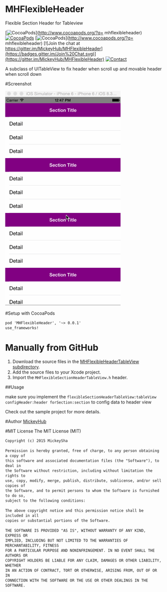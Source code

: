 # MHFlexibleHeader
Flexible Section Header for Tableview

[![CocoaPods](http://img.shields.io/cocoapods/v/MHFlexibleHeader.svg?style=flat)](http://www.cocoapods.org/?q= mhflexibleheader)
[![CocoaPods](http://img.shields.io/cocoapods/l/MHFlexibleHeader.svg?style=flat)](http://www.cocoapods.org/?q=mhflexibleheader)
[![CocoaPods](http://img.shields.io/cocoapods/p/MHFlexibleHeader.svg?style=flat)](http://www.cocoapods.org/?q= mhflexibleheader)
[![Join the chat at https://gitter.im/MickeyHub/MHFlexibleHeader](https://badges.gitter.im/Join%20Chat.svg)](https://gitter.im/MickeyHub/MHFlexibleHeader)
[![Contact](https://img.shields.io/badge/contact-Mickey-green.svg)](http://weibo.com/u/2194071594)

A subclass of UITableView to fix header when scroll up and movable header when scroll down

#Screenshot

![MHScrollingHeader](https://github.com/MickeyHub/MHFlexibleHeader/raw/master/screenshot.gif)

#Setup with CocoaPods

```
pod 'MHFlexibleHeader', '~> 0.0.1'
use_frameworks!
```
# Manually from GitHub
1. Download the source files in the [MHFlexibleHeaderTableView subdirectory](MHFlexibleHeaderTableView/FlexibleHeaderTableView).
1. Add the source files to your Xcode project.
1. Import the `MHFlexibleSectionHeaderTableView.h` header.

##Usage

make sure you implement the `flexibleSectionHeaderTableView:tableView configHeader:header forSection:section` to config data to header view

Check out the sample project for more details.

#Author
[MickeyHub](http://weibo.com/u/2194071594)

#MIT License
    The MIT License (MIT)

    Copyright (c) 2015 MickeySha

    Permission is hereby granted, free of charge, to any person obtaining a copy of
    this software and associated documentation files (the "Software"), to deal in
    the Software without restriction, including without limitation the rights to
    use, copy, modify, merge, publish, distribute, sublicense, and/or sell copies of
    the Software, and to permit persons to whom the Software is furnished to do so,
    subject to the following conditions:

    The above copyright notice and this permission notice shall be included in all
    copies or substantial portions of the Software.

    THE SOFTWARE IS PROVIDED "AS IS", WITHOUT WARRANTY OF ANY KIND, EXPRESS OR
    IMPLIED, INCLUDING BUT NOT LIMITED TO THE WARRANTIES OF MERCHANTABILITY, FITNESS
    FOR A PARTICULAR PURPOSE AND NONINFRINGEMENT. IN NO EVENT SHALL THE AUTHORS OR
    COPYRIGHT HOLDERS BE LIABLE FOR ANY CLAIM, DAMAGES OR OTHER LIABILITY, WHETHER
    IN AN ACTION OF CONTRACT, TORT OR OTHERWISE, ARISING FROM, OUT OF OR IN
    CONNECTION WITH THE SOFTWARE OR THE USE OR OTHER DEALINGS IN THE SOFTWARE.

